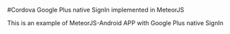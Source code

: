#Cordova Google Plus native SignIn implemented in MeteorJS

This is an example of MeteorJS-Android APP with Google Plus native SignIn
